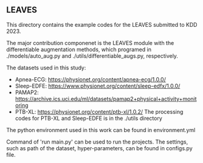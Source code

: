 ## LEAVES

This directory contains the example codes for the LEAVES submitted to KDD 2023.

The major contribution componenet is the LEAVES module with the differentiable augmentation methods, which programed in ./models/auto_aug.py and ./utils/differentiable_augs.py, respectively.

The datasets used in this study:
- Apnea-ECG: https://physionet.org/content/apnea-ecg/1.0.0/
- Sleep-EDFE: https://www.physionet.org/content/sleep-edfx/1.0.0/
- PAMAP2: https://archive.ics.uci.edu/ml/datasets/pamap2+physical+activity+monitoring
- PTB-XL: https://physionet.org/content/ptb-xl/1.0.2/
The processing codes for PTB-XL and Sleep-EDFE is in the ./utils directory


The python environment used in this work can be found in environment.yml

Command of 'run main.py' can be used to run the projects. The settings, such as path of the dataset, hyper-parameters, can be found in configs.py file.
